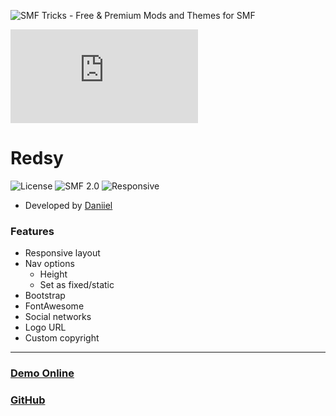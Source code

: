 ![SMF Tricks - Free & Premium Mods and Themes for SMF](https://smftricks.com/logos/logo.png)

![Theme Preview](https://custom.simplemachines.org/index.php?action=download;theme=2833;attach=241268;image)
 
# Redsy
![License](https://img.shields.io/badge/License-MIT-a05a3f) ![SMF 2.0](https://img.shields.io/badge/SMF-2.0-996ee1) ![Responsive](https://img.shields.io/badge/Responsive-Yes-6e97e1)

* Developed by [Daniiel](https://github.com/dmarquez9)

### Features
- Responsive layout
- Nav options
   - Height
   - Set as fixed/static
- Bootstrap
- FontAwesome
- Social networks
- Logo URL
- Custom copyright
---
### [Demo Online](http://demo.smftricks.com/index.php?theme=57)
### [GitHub](https://github.com/SMFTricks/Redsy)